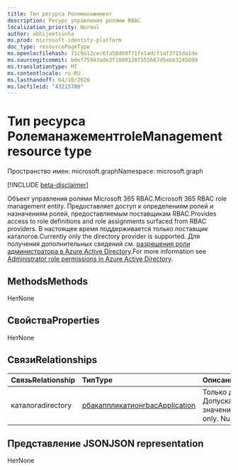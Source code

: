 ```yaml
---
title: Тип ресурса Ролеманажемент
description: Ресурс управления ролями RBAC
localization_priority: Normal
author: abhijeetsinha
ms.prod: microsoft-identity-platform
doc_type: resourcePageType
ms.openlocfilehash: 71c9a12cec6fa58d60f71fe1adcf1af3715da1de
ms.sourcegitcommit: bdef75943ade3f1080120f555b67d5ebb3245699
ms.translationtype: MT
ms.contentlocale: ru-RU
ms.lasthandoff: 04/10/2020
ms.locfileid: "43215780"
---
```

# <a name="rolemanagement-resource-type"></a><span data-ttu-id="76fe8-103">Тип ресурса Ролеманажемент</span><span class="sxs-lookup"><span data-stu-id="76fe8-103">roleManagement resource type</span></span>

<span data-ttu-id="76fe8-104">Пространство имен: microsoft.graph</span><span class="sxs-lookup"><span data-stu-id="76fe8-104">Namespace: microsoft.graph</span></span>

[!INCLUDE [beta-disclaimer](../../includes/beta-disclaimer.md)]

<span data-ttu-id="76fe8-105">Объект управления ролями Microsoft 365 RBAC.</span><span class="sxs-lookup"><span data-stu-id="76fe8-105">Microsoft 365 RBAC role management entity.</span></span> <span data-ttu-id="76fe8-106">Предоставляет доступ к определениям ролей и назначениям ролей, предоставляемым поставщикам RBAC.</span><span class="sxs-lookup"><span data-stu-id="76fe8-106">Provides access to role definitions and role assignments surfaced from RBAC providers.</span></span> <span data-ttu-id="76fe8-107">В настоящее время поддерживается только поставщик каталогов.</span><span class="sxs-lookup"><span data-stu-id="76fe8-107">Currently only the directory provider is supported.</span></span> <span data-ttu-id="76fe8-108">Для получения дополнительных сведений см. [разрешения роли администратора в Azure Active Directory](/azure/active-directory/users-groups-roles/directory-assign-admin-roles).</span><span class="sxs-lookup"><span data-stu-id="76fe8-108">For more information see [Administrator role permissions in Azure Active Directory](/azure/active-directory/users-groups-roles/directory-assign-admin-roles).</span></span>

## <a name="methods"></a><span data-ttu-id="76fe8-109">Methods</span><span class="sxs-lookup"><span data-stu-id="76fe8-109">Methods</span></span>

<span data-ttu-id="76fe8-110">Нет</span><span class="sxs-lookup"><span data-stu-id="76fe8-110">None</span></span>

## <a name="properties"></a><span data-ttu-id="76fe8-111">Свойства</span><span class="sxs-lookup"><span data-stu-id="76fe8-111">Properties</span></span>

<span data-ttu-id="76fe8-112">Нет</span><span class="sxs-lookup"><span data-stu-id="76fe8-112">None</span></span>

## <a name="relationships"></a><span data-ttu-id="76fe8-113">Связи</span><span class="sxs-lookup"><span data-stu-id="76fe8-113">Relationships</span></span>

| <span data-ttu-id="76fe8-114">Связь</span><span class="sxs-lookup"><span data-stu-id="76fe8-114">Relationship</span></span> | <span data-ttu-id="76fe8-115">Тип</span><span class="sxs-lookup"><span data-stu-id="76fe8-115">Type</span></span>        | <span data-ttu-id="76fe8-116">Описание</span><span class="sxs-lookup"><span data-stu-id="76fe8-116">Description</span></span> |
|:-------------|:------------|:------------|
|<span data-ttu-id="76fe8-117">каталога</span><span class="sxs-lookup"><span data-stu-id="76fe8-117">directory</span></span>|[<span data-ttu-id="76fe8-118">рбакаппликатион</span><span class="sxs-lookup"><span data-stu-id="76fe8-118">rbacApplication</span></span>](rbacapplication.md)| <span data-ttu-id="76fe8-p102">Только для чтения. Допускается значение null.</span><span class="sxs-lookup"><span data-stu-id="76fe8-p102">Read-only. Nullable.</span></span>|

## <a name="json-representation"></a><span data-ttu-id="76fe8-121">Представление JSON</span><span class="sxs-lookup"><span data-stu-id="76fe8-121">JSON representation</span></span>

<span data-ttu-id="76fe8-122">Нет</span><span class="sxs-lookup"><span data-stu-id="76fe8-122">None</span></span>

<!-- uuid: 16cd6b66-4b1a-43a1-adaf-3a886856ed98
2019-02-04 14:57:30 UTC -->
<!-- {
  "type": "#page.annotation",
  "description": "roleManagement resource",
  "keywords": "",
  "section": "documentation",
  "tocPath": ""
}-->
